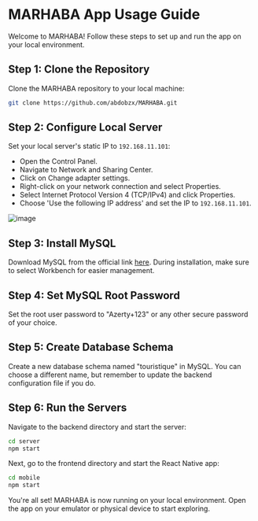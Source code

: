 
# MARHABA App Usage Guide

Welcome to MARHABA! Follow these steps to set up and run the app on your local environment.

## Step 1: Clone the Repository

Clone the MARHABA repository to your local machine:

```bash
git clone https://github.com/abdobzx/MARHABA.git
```

## Step 2: Configure Local Server

Set your local server's static IP to `192.168.11.101`:

- Open the Control Panel.
- Navigate to Network and Sharing Center.
- Click on Change adapter settings.
- Right-click on your network connection and select Properties.
- Select Internet Protocol Version 4 (TCP/IPv4) and click Properties.
- Choose 'Use the following IP address' and set the IP to `192.168.11.101`.

![image](https://github.com/abdobzx/MARHABA/assets/61870589/8de02fb3-deb5-469e-b7f8-3098eb39abaa)


## Step 3: Install MySQL

Download MySQL from the official link [here](https://dev.mysql.com/downloads/installer/). During installation, make sure to select Workbench for easier management.

## Step 4: Set MySQL Root Password

Set the root user password to "Azerty+123" or any other secure password of your choice.

## Step 5: Create Database Schema

Create a new database schema named "touristique" in MySQL. You can choose a different name, but remember to update the backend configuration file if you do.

## Step 6: Run the Servers

Navigate to the backend directory and start the server:

```bash
cd server
npm start
```

Next, go to the frontend directory and start the React Native app:

```bash
cd mobile
npm start
```

You're all set! MARHABA is now running on your local environment. Open the app on your emulator or physical device to start exploring.
